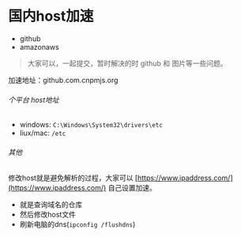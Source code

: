 # 国内host加速

- github
- amazonaws

> 大家可以，一起提交，暂时解决的时 github 和 图片等一些问题。

加速地址：github.com.cnpmjs.org


###### 个平台 host地址

- windows: `C:\Windows\System32\drivers\etc`
- liux/mac: `/etc`

###### 其他

修改host就是避免解析的过程，大家可以 [https://www.ipaddress.com/](https://www.ipaddress.com/) 自己设置加速。

- 就是查询域名的仓库
- 然后修改host文件
- 刷新电脑的dns(`ipconfig /flushdns`)
